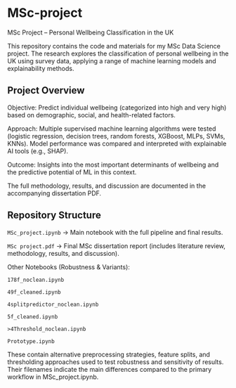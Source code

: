 # MSc-project
MSc Project – Personal Wellbeing Classification in the UK

This repository contains the code and materials for my MSc Data Science project. The research explores the classification of personal wellbeing in the UK using survey data, applying a range of machine learning models and explainability methods.

## Project Overview

Objective: Predict individual wellbeing (categorized into high and very high) based on demographic, social, and health-related factors.

Approach: Multiple supervised machine learning algorithms were tested (logistic regression, decision trees, random forests, XGBoost, MLPs, SVMs, KNNs). Model performance was compared and interpreted with explainable AI tools (e.g., SHAP).

Outcome: Insights into the most important determinants of wellbeing and the predictive potential of ML in this context.

The full methodology, results, and discussion are documented in the accompanying dissertation PDF.

## Repository Structure

`MSc_project.ipynb` → Main notebook with the full pipeline and final results.

`MSc project.pdf` → Final MSc dissertation report (includes literature review, methodology, results, and discussion).

Other Notebooks (Robustness & Variants):

`178f_noclean.ipynb`

`49f_cleaned.ipynb`

`4splitpredictor_noclean.ipynb`

`5f_cleaned.ipynb`

`>4Threshold_noclean.ipynb`

`Prototype.ipynb`

These contain alternative preprocessing strategies, feature splits, and thresholding approaches used to test robustness and sensitivity of results. Their filenames indicate the main differences compared to the primary workflow in MSc_project.ipynb.
